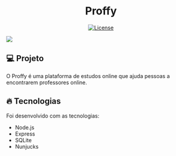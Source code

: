 <h1 align="center">
   Proffy
</h1

<br>

<p align="center">
  <a href="https://github.com/marlonandrei777/Responsive-Angels-Hostels/blob/main/LICENSE.md"><img alt="License" src="https://img.shields.io/static/v1?label=license&message=MIT&color=8257e5&labelColor=000000"></a>
</p>

![](images/127.0.0.1_5500_project-responsive_index.html.png)

## 💻 Projeto

O Proffy é uma plataforma de estudos online que ajuda pessoas a encontrarem professores online.

## 🔥 Tecnologias

Foi desenvolvido com as tecnologias:

- Node.js
- Express
- SQLite
- Nunjucks
